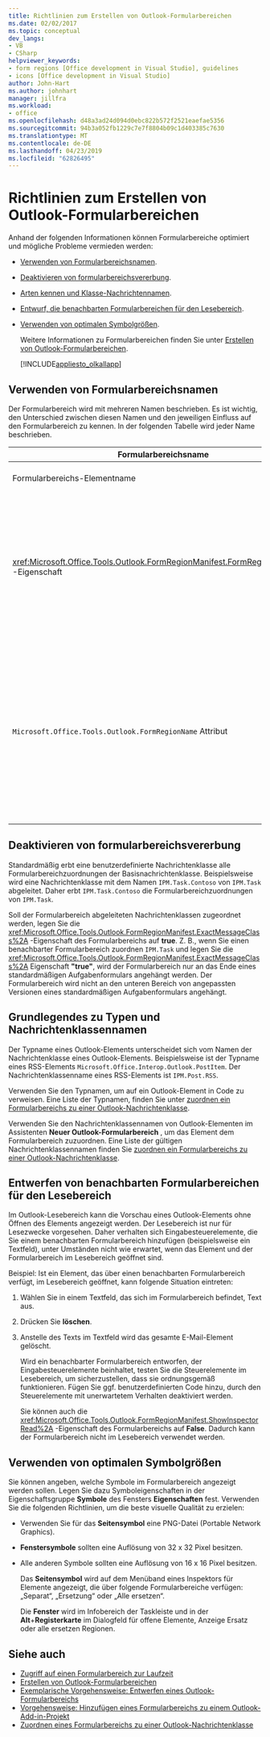 ```yaml
---
title: Richtlinien zum Erstellen von Outlook-Formularbereichen
ms.date: 02/02/2017
ms.topic: conceptual
dev_langs:
- VB
- CSharp
helpviewer_keywords:
- form regions [Office development in Visual Studio], guidelines
- icons [Office development in Visual Studio]
author: John-Hart
ms.author: johnhart
manager: jillfra
ms.workload:
- office
ms.openlocfilehash: d48a3ad24d094d0ebc822b572f2521eaefae5356
ms.sourcegitcommit: 94b3a052fb1229c7e7f8804b09c1d403385c7630
ms.translationtype: MT
ms.contentlocale: de-DE
ms.lasthandoff: 04/23/2019
ms.locfileid: "62826495"
---
```

# <a name="guidelines-to-create-outlook-form-regions"></a>Richtlinien zum Erstellen von Outlook-Formularbereichen
  Anhand der folgenden Informationen können Formularbereiche optimiert und mögliche Probleme vermieden werden:

- [Verwenden von Formularbereichsnamen](#UsingFormRegions).

- [Deaktivieren von formularbereichsvererbung](#DisablingInheritance).

- [Arten kennen und Klasse-Nachrichtennamen](#ClassNames).

- [Entwurf, die benachbarten Formularbereichen für den Lesebereich](#ReadingPane).

- [Verwenden von optimalen Symbolgrößen](#UsingOptimal).

  Weitere Informationen zu Formularbereichen finden Sie unter [Erstellen von Outlook-Formularbereichen](../vsto/creating-outlook-form-regions.md).

  [!INCLUDE[appliesto_olkallapp](../vsto/includes/appliesto-olkallapp-md.md)]

## <a name="UsingFormRegions"></a> Verwenden von Formularbereichsnamen
 Der Formularbereich wird mit mehreren Namen beschrieben. Es ist wichtig, den Unterschied zwischen diesen Namen und den jeweiligen Einfluss auf den Formularbereich zu kennen. In der folgenden Tabelle wird jeder Name beschrieben.

|Formularbereichsname|Beschreibung|
|----------------------|-----------------|
|Formularbereichs-Elementname|Der Name, den Sie für das **Outlook-Formularbereich** -Element im Dialogfeld **Neues Element hinzufügen** angeben. Dies ist der Name der Formularbereich-Codedatei, die im **Projektmappen-Explorer**angezeigt wird.|
|<xref:Microsoft.Office.Tools.Outlook.FormRegionManifest.FormRegionName%2A> -Eigenschaft|Dieser Name wird auf der Seite **Geben Sie eine Beschreibung ein, und wählen Sie die Anzeigeeinstellungen aus** des Assistenten **Neuer Outlook-Formularbereich** angegeben. Dieser Name wird als **FormRegionName** -Eigenschaft im Fenster **Eigenschaften** angezeigt.<br /><br /> Verwenden Sie die <xref:Microsoft.Office.Tools.Outlook.FormRegionManifest.FormRegionName%2A> -Eigenschaft, um die Bezeichnung anzugeben, durch die der Formularbereich in der Outlook-Benutzeroberfläche identifiziert wird. In separaten Formularbereichen wird dieser Name als Schaltfläche auf dem Menüband des Outlook-Elements angezeigt.<br /><br /> In benachbarten Formularbereichen wird dieser Name als Headertext über dem Formularbereich angezeigt.|
|`Microsoft.Office.Tools.Outlook.FormRegionName` Attribut|Wird dem Projekt ein **Outlook-Formularbereich** -Element hinzugefügt, legt Visual Studio diese Eigenschaft auf den vollqualifizierten Namen des Formularbereichs fest. Der standardmäßige vollqualifizierte Name ist der Name des VSTO-Add-Ins, das durch einen Punkt mit dem Namen des Formularbereichs verbunden ist (beispielsweise `OutlookAddIn1.FormRegion1`).<br /><br /> Dieser vollqualifizierte Name wird am Anfang der Factoryklasse für den Formularbereich auch als Attribut angezeigt.<br /><br /> Verwenden Sie das `Microsoft.Office.Tools.Outlook.FormRegionName`-Attribut, um den Formularbereich in allen Outlook-VSTO-Add-Ins eindeutig zu identifizieren. Der Wert des `Microsoft.Office.Tools.Outlook.FormRegionName`-Attributs kann nicht durch Umbenennen des Formularbereichs oder durch Ändern der <xref:Microsoft.Office.Tools.Outlook.FormRegionManifest.FormRegionName%2A>-Eigenschaft geändert werden. Um diesen Namen zu ändern, muss das `Microsoft.Office.Tools.Outlook.FormRegionName`-Attribut in der Formularbereich-Codedatei geändert werden.|

## <a name="DisablingInheritance"></a> Deaktivieren von formularbereichsvererbung
 Standardmäßig erbt eine benutzerdefinierte Nachrichtenklasse alle Formularbereichzuordnungen der Basisnachrichtenklasse. Beispielsweise wird eine Nachrichtenklasse mit dem Namen `IPM.Task.Contoso` von `IPM.Task` abgeleitet. Daher erbt `IPM.Task.Contoso` die Formularbereichzuordnungen von `IPM.Task`.

 Soll der Formularbereich abgeleiteten Nachrichtenklassen zugeordnet werden, legen Sie die <xref:Microsoft.Office.Tools.Outlook.FormRegionManifest.ExactMessageClass%2A> -Eigenschaft des Formularbereichs auf **true**. Z. B., wenn Sie einen benachbarter Formularbereich zuordnen `IPM.Task` und legen Sie die <xref:Microsoft.Office.Tools.Outlook.FormRegionManifest.ExactMessageClass%2A> Eigenschaft **"true"**, wird der Formularbereich nur an das Ende eines standardmäßigen Aufgabenformulars angehängt werden. Der Formularbereich wird nicht an den unteren Bereich von angepassten Versionen eines standardmäßigen Aufgabenformulars angehängt.

## <a name="ClassNames"></a> Grundlegendes zu Typen und Nachrichtenklassennamen
 Der Typname eines Outlook-Elements unterscheidet sich vom Namen der Nachrichtenklasse eines Outlook-Elements. Beispielsweise ist der Typname eines RSS-Elements `Microsoft.Office.Interop.Outlook.PostItem`. Der Nachrichtenklassenname eines RSS-Elements ist `IPM.Post.RSS`.

 Verwenden Sie den Typnamen, um auf ein Outlook-Element in Code zu verweisen. Eine Liste der Typnamen, finden Sie unter [zuordnen ein Formularbereichs zu einer Outlook-Nachrichtenklasse](../vsto/associating-a-form-region-with-an-outlook-message-class.md).

 Verwenden Sie den Nachrichtenklassennamen von Outlook-Elementen im Assistenten **Neuer Outlook-Formularbereich** , um das Element dem Formularbereich zuzuordnen. Eine Liste der gültigen Nachrichtenklassennamen finden Sie [zuordnen ein Formularbereichs zu einer Outlook-Nachrichtenklasse](../vsto/associating-a-form-region-with-an-outlook-message-class.md).

## <a name="ReadingPane"></a> Entwerfen von benachbarten Formularbereichen für den Lesebereich
 Im Outlook-Lesebereich kann die Vorschau eines Outlook-Elements ohne Öffnen des Elements angezeigt werden. Der Lesebereich ist nur für Lesezwecke vorgesehen. Daher verhalten sich Eingabesteuerelemente, die Sie einem benachbarten Formularbereich hinzufügen (beispielsweise ein Textfeld), unter Umständen nicht wie erwartet, wenn das Element und der Formularbereich im Lesebereich geöffnet sind.

 Beispiel: Ist ein Element, das über einen benachbarten Formularbereich verfügt, im Lesebereich geöffnet, kann folgende Situation eintreten:

1. Wählen Sie in einem Textfeld, das sich im Formularbereich befindet, Text aus.

2. Drücken Sie **löschen**.

3. Anstelle des Texts im Textfeld wird das gesamte E-Mail-Element gelöscht.

   Wird ein benachbarter Formularbereich entworfen, der Eingabesteuerelemente beinhaltet, testen Sie die Steuerelemente im Lesebereich, um sicherzustellen, dass sie ordnungsgemäß funktionieren. Fügen Sie ggf. benutzerdefinierten Code hinzu, durch den Steuerelemente mit unerwartetem Verhalten deaktiviert werden.

   Sie können auch die <xref:Microsoft.Office.Tools.Outlook.FormRegionManifest.ShowInspectorRead%2A> -Eigenschaft des Formularbereichs auf **False**. Dadurch kann der Formularbereich nicht im Lesebereich verwendet werden.

## <a name="UsingOptimal"></a> Verwenden von optimalen Symbolgrößen
 Sie können angeben, welche Symbole im Formularbereich angezeigt werden sollen. Legen Sie dazu Symboleigenschaften in der Eigenschaftsgruppe **Symbole** des Fensters **Eigenschaften** fest. Verwenden Sie die folgenden Richtlinien, um die beste visuelle Qualität zu erzielen:

- Verwenden Sie für das **Seitensymbol** eine PNG-Datei (Portable Network Graphics).

- **Fenstersymbole** sollten eine Auflösung von 32 x 32 Pixel besitzen.

- Alle anderen Symbole sollten eine Auflösung von 16 x 16 Pixel besitzen.

  Das **Seitensymbol** wird auf dem Menüband eines Inspektors für Elemente angezeigt, die über folgende Formularbereiche verfügen: „Separat“, „Ersetzung“ oder „Alle ersetzen“.

  Die **Fenster** wird im Infobereich der Taskleiste und in der **Alt**+**Registerkarte** im Dialogfeld für offene Elemente, Anzeige Ersatz oder alle ersetzen Regionen.

## <a name="see-also"></a>Siehe auch
- [Zugriff auf einen Formularbereich zur Laufzeit](../vsto/accessing-a-form-region-at-run-time.md)
- [Erstellen von Outlook-Formularbereichen](../vsto/creating-outlook-form-regions.md)
- [Exemplarische Vorgehensweise: Entwerfen eines Outlook-Formularbereichs](../vsto/walkthrough-designing-an-outlook-form-region.md)
- [Vorgehensweise: Hinzufügen eines Formularbereichs zu einem Outlook-Add-in-Projekt](../vsto/how-to-add-a-form-region-to-an-outlook-add-in-project.md)
- [Zuordnen eines Formularbereichs zu einer Outlook-Nachrichtenklasse](../vsto/associating-a-form-region-with-an-outlook-message-class.md)
